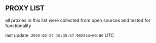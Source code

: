## PROXY LIST

all proxies in this list were collected from open sources and tested for functionality

last update: `2025-02-27 18:35:57.902534+00:00` UTC